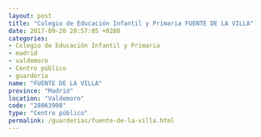 ```yaml
---
layout: post
title: "Colegio de Educación Infantil y Primaria FUENTE DE LA VILLA"
date: 2017-09-20 20:57:05 +0200
categories:
- Colegio de Educación Infantil y Primaria
- madrid
- valdemoro
- Centro público
- guarderia
name: "FUENTE DE LA VILLA"
province: "Madrid"
location: "Valdemoro"
code: "28063908"
type: "Centro público"
permalink: /guarderias/fuente-de-la-villa.html
---
```

